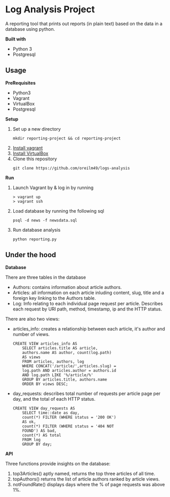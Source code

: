 # Log Analysis Project
A reporting tool that prints out reports (in plain text) based on the data in a database using python.

<b>Built with</b>
- Python 3
- Postgresql

## Usage
<b>PreRequisites</b>
- Python3
- Vagrant
- VirtualBox
- Postgresql

<b>Setup</b>
1. Set up a new directory
    ~~~~
    mkdir reporting-project && cd reporting-project
    ~~~~
1. [Install vagrant](https://www.vagrantup.com/docs/installation/)
2. [Install VirtualBox](https://www.virtualbox.org/wiki/Downloads)
3. Clone this repository
    ~~~~
    git clone https://github.com/oreilm49/logs-analysis
    ~~~~

<b>Run</b>
1. Launch Vagrant by & log in by running
    ~~~~
    > vagrant up
    > vagrant ssh
    ~~~~
2. Load database by running the following sql
    ~~~~
    psql -d news -f newsdata.sql
    ~~~~
3. Run database analysis
    ~~~~
    python reporting.py
    ~~~~

## Under the hood
<b>Database</b>

There are three tables in the database
- Authors: contains information about article authors.
- Articles: all information on each article inluding content, slug, title and a foreign key linking to the Authors table.
- Log: Info relating to each individual page request per article. Describes each request by URI path, method, timestamp, ip and the HTTP status.

There are also two views:
- articles_info: creates a relationship between each article, it's author and number of views.
    ~~~~
    CREATE VIEW articles_info AS
        SELECT articles.title AS article,
        authors.name AS author, count(log.path)
        AS views
        FROM articles, authors, log
        WHERE CONCAT('/article/',articles.slug) =
        log.path AND articles.author = authors.id
        AND log.path LIKE '%/article/%'
        GROUP BY articles.title, authors.name
        ORDER BY views DESC;
    ~~~~
- day_requests: describes total number of requests per article page per day, and the total of each HTTP status.
    ~~~~
    CREATE VIEW day_requests AS
        SELECT time::date as day,
        count(*) FILTER (WHERE status = '200 OK')
        AS ok,
        count(*) FILTER (WHERE status = '404 NOT
        FOUND') AS bad,
        count(*) AS total
        FROM log
        GROUP BY day;
    ~~~~
<b>API</b>

Three functions provide insights on the database:
1. top3Articles() aptly named, returns the top three articles of all time.
2. topAuthors() returns the list of article authors ranked by article views.
3. notFoundRate() displays days where the % of page requests was above 1%.
